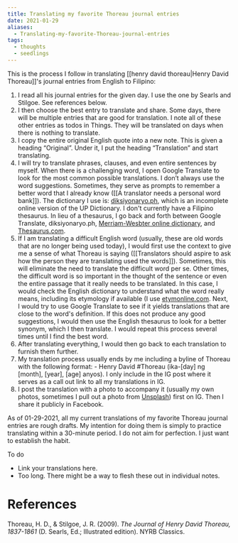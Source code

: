 ```yaml
---
title: Translating my favorite Thoreau journal entries
date: 2021-01-29
aliases:
  - Translating-my-favorite-Thoreau-journal-entries
tags:
  - thoughts
  - seedlings
---
```

This is the process I follow in translating [[henry david thoreau|Henry David Thoreau]]'s journal entries from English to Filipino:

1. I read all his journal entries for the given day. I use the one by Searls and Stilgoe. See references below.
2. I then choose the best entry to translate and share. Some days, there will be multiple entries that are good for translation. I note all of these other entries as todos in Things. They will be translated on days when there is nothing to translate.
3. I copy the entire original English quote into a new note. This is given a heading “Original”. Under it, I put the heading “Translation” and start translating.
4. I will try to translate phrases, clauses, and even entire sentences by myself. When there is a challenging word, I open Google Translate to look for the most common possible translations. I don’t always use the word suggestions. Sometimes, they serve as prompts to remember a better word that I already know ([[A translator needs a personal word bank]]). The dictionary I use is: [diksiyonaryo.ph](http://diksiyonaryo.ph/), which is an incomplete online version of the UP Dictionary. I don't currently have a Filipino thesaurus. In lieu of a thesaurus, I go back and forth between Google Translate, diksiyonaryo.ph, [Merriam-Wesbter online dictionary](https://www.merriam-webster.com/), and [Thesaurus.com](https://www.thesaurus.com/).
5. If I am translating a difficult English word (usually, these are old words that are no longer being used today), I would first use the context to give me a sense of what Thoreau is saying ([[Translators should aspire to ask how the person they are translating used the words]]). Sometimes, this will eliminate the need to translate the difficult word per se. Other times, the difficult word is so important in the thought of the sentence or even the entire passage that it really needs to be translated. In this case, I would check the English dictionary to understand what the word really means, including its etymology if available (I use [etymonline.com](https://www.etymonline.com/). Next, I would try to use Google Translate to see if it yields translations that are close to the word's definition. If this does not produce any good suggestions, I would then use the English thesaurus to look for a better synonym, which I then translate. I would repeat this process several times until I find the best word.
6. After translating everything, I would then go back to each translation to furnish them further.
7. My translation process usually ends by me including a byline of Thoreau with the following format: - Henry David #Thoreau (ika-[day] ng [month], [year], [age] anyos). I only include in the IG post where it serves as a call out link to all my translations in IG.
8. I post the translation with a photo to accompany it (usually my own photos, sometimes I pull out a photo from [Unsplash](https://unsplash.com/)) first on IG. Then I share it publicly in Facebook.

As of 01-29-2021, all my current translations of my favorite Thoreau journal entries are rough drafts. My intention for doing them is simply to practice translating within a 30-minute period. I do not aim for perfection. I just want to establish the habit.

To do

- Link your translations here.
- Too long. There might be a way to flesh these out in individual notes.

# References

Thoreau, H. D., & Stilgoe, J. R. (2009). *The Journal of Henry David Thoreau, 1837-1861* (D. Searls, Ed.; Illustrated edition). NYRB Classics.